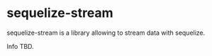 # sequelize-stream

sequelize-stream is a library allowing to stream data with sequelize.

Info TBD.

